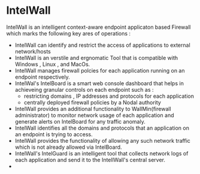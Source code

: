 # IntelWall
IntelWall is an intelligent context-aware endpoint applicaton based Firewall which marks the following key ares of operations :
- IntelWall can identify and restrict the access of applications to external network/hosts
- IntelWall is an verstile and ergnomatic Tool that is compatible with Windows , Linux , and MacOs.
- IntelWall manages firewall polcies for each application running on an endpoint respectively.
- IntelWal's IntelBoard is a smart web console dashboard that helps in achieveing granular controls on each endpoint such as :
   - restricting domains , IP addresses and protocols for each application
   - centrally deployed firewall policies by a Nodal authority
- IntelWall provides an additional functionality to WallMin(firewall administrator) to monitor network usage of each application and generate alerts on IntelBoard for any traffic anomaly.
- IntelWall identifies all the domains and protocols that an application on an endpoint is trying to access.
- IntelWall provides the functionality of allowing any such network traffic which is not already allowed via IntelBoard.
- IntelWall's IntelGuard is an intelligent tool that collects network logs of each application and send it to the IntellWall's central server.
-  
 
